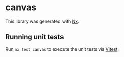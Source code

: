 # canvas

This library was generated with [Nx](https://nx.dev).

## Running unit tests

Run `nx test canvas` to execute the unit tests via [Vitest](https://vitest.dev/).
